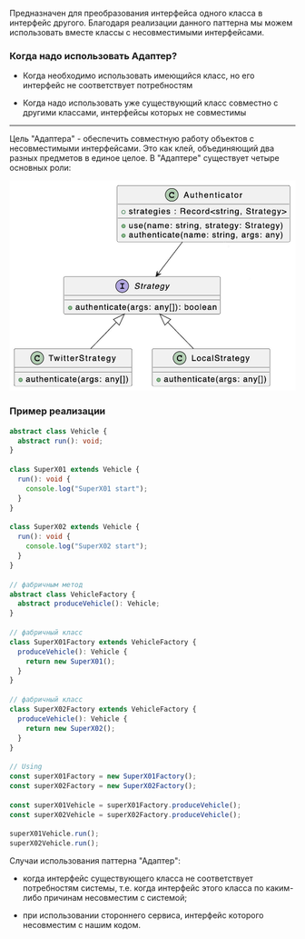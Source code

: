 
Предназначен для преобразования интерфейса одного класса в интерфейс другого. Благодаря реализации данного паттерна мы можем использовать вместе классы с несовместимыми интерфейсами.

### Когда надо использовать Адаптер?

- Когда необходимо использовать имеющийся класс, но его интерфейс не соответствует потребностям

- Когда надо использовать уже существующий класс совместно с другими классами, интерфейсы которых не совместимы

---

Цель "Адаптера" - обеспечить совместную работу объектов с несовместимыми интерфейсами. Это как клей, объединяющий два разных предметов в единое целое. В "Адаптере" существует четыре основных роли:

![Alt text](./assets/Адаптер%20~%20Adapter.png) 

### Пример реализации

```ts
abstract class Vehicle {
  abstract run(): void;
}

class SuperX01 extends Vehicle {
  run(): void {
    console.log("SuperX01 start");
  }
}

class SuperX02 extends Vehicle {
  run(): void {
    console.log("SuperX02 start");
  }
}

// фабричным метод
abstract class VehicleFactory {
  abstract produceVehicle(): Vehicle;
}

// фабричный класс
class SuperX01Factory extends VehicleFactory {
  produceVehicle(): Vehicle {
    return new SuperX01();
  }
}

// фабричный класс
class SuperX02Factory extends VehicleFactory {
  produceVehicle(): Vehicle {
    return new SuperX02();
  }
}

// Using
const superX01Factory = new SuperX01Factory();
const superX02Factory = new SuperX02Factory();

const superX01Vehicle = superX01Factory.produceVehicle();
const superX02Vehicle = superX02Factory.produceVehicle();

superX01Vehicle.run();
superX02Vehicle.run();
```

Случаи использования паттерна "Адаптер":

- когда интерфейс существующего класса не соответствует потребностям системы, т.е. когда интерфейс этого класса по каким-либо причинам несовместим с системой;

- при использовании стороннего сервиса, интерфейс которого несовместим с нашим кодом.
